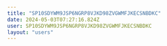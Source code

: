 ```yaml
---
title: "SP10SDYWM9JSP6NGRP8VJKD98ZVGWMFJKECSNBDKC"
date: 2024-05-03T07:27:16.824Z
user: SP10SDYWM9JSP6NGRP8VJKD98ZVGWMFJKECSNBDKC
layout: "users"
---
```

    